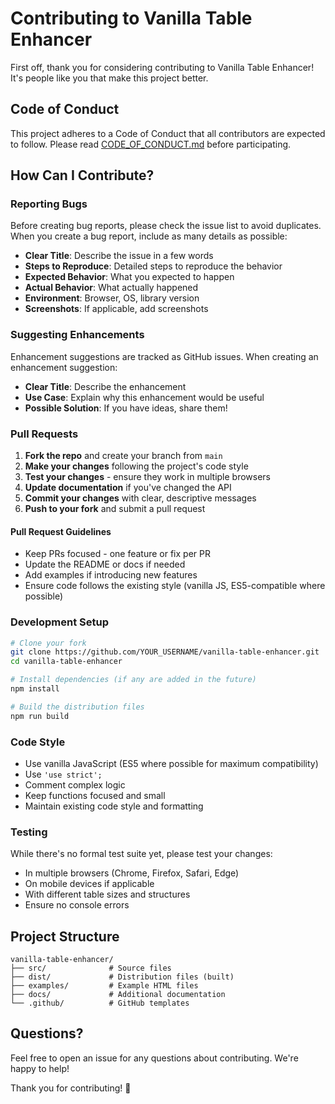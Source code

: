 # Contributing to Vanilla Table Enhancer

First off, thank you for considering contributing to Vanilla Table Enhancer! It's people like you that make this project better.

## Code of Conduct

This project adheres to a Code of Conduct that all contributors are expected to follow. Please read [CODE_OF_CONDUCT.md](CODE_OF_CONDUCT.md) before participating.

## How Can I Contribute?

### Reporting Bugs

Before creating bug reports, please check the issue list to avoid duplicates. When you create a bug report, include as many details as possible:

- **Clear Title**: Describe the issue in a few words
- **Steps to Reproduce**: Detailed steps to reproduce the behavior
- **Expected Behavior**: What you expected to happen
- **Actual Behavior**: What actually happened
- **Environment**: Browser, OS, library version
- **Screenshots**: If applicable, add screenshots

### Suggesting Enhancements

Enhancement suggestions are tracked as GitHub issues. When creating an enhancement suggestion:

- **Clear Title**: Describe the enhancement
- **Use Case**: Explain why this enhancement would be useful
- **Possible Solution**: If you have ideas, share them!

### Pull Requests

1. **Fork the repo** and create your branch from `main`
2. **Make your changes** following the project's code style
3. **Test your changes** - ensure they work in multiple browsers
4. **Update documentation** if you've changed the API
5. **Commit your changes** with clear, descriptive messages
6. **Push to your fork** and submit a pull request

#### Pull Request Guidelines

- Keep PRs focused - one feature or fix per PR
- Update the README or docs if needed
- Add examples if introducing new features
- Ensure code follows the existing style (vanilla JS, ES5-compatible where possible)

### Development Setup

```bash
# Clone your fork
git clone https://github.com/YOUR_USERNAME/vanilla-table-enhancer.git
cd vanilla-table-enhancer

# Install dependencies (if any are added in the future)
npm install

# Build the distribution files
npm run build
```

### Code Style

- Use vanilla JavaScript (ES5 where possible for maximum compatibility)
- Use `'use strict';`
- Comment complex logic
- Keep functions focused and small
- Maintain existing code style and formatting

### Testing

While there's no formal test suite yet, please test your changes:

- In multiple browsers (Chrome, Firefox, Safari, Edge)
- On mobile devices if applicable
- With different table sizes and structures
- Ensure no console errors

## Project Structure

```
vanilla-table-enhancer/
├── src/              # Source files
├── dist/             # Distribution files (built)
├── examples/         # Example HTML files
├── docs/             # Additional documentation
└── .github/          # GitHub templates
```

## Questions?

Feel free to open an issue for any questions about contributing. We're happy to help!

Thank you for contributing! 🎉

